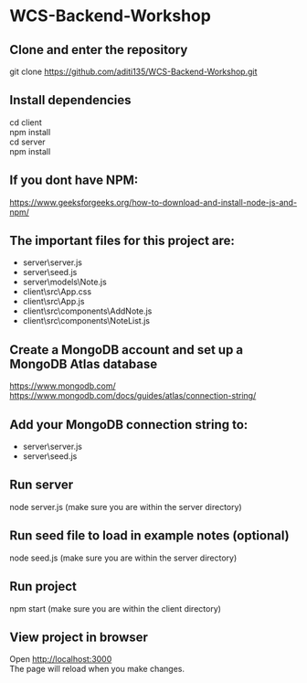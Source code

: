 # WCS-Backend-Workshop

## Clone and enter the repository
git clone https://github.com/aditi135/WCS-Backend-Workshop.git 

## Install dependencies
cd client \
npm install \
cd server \
npm install

## If you dont have NPM: 
https://www.geeksforgeeks.org/how-to-download-and-install-node-js-and-npm/

## The important files for this project are:
- server\server.js
- server\seed.js
- server\models\Note.js
- client\src\App.css
- client\src\App.js
- client\src\components\AddNote.js
- client\src\components\NoteList.js

## Create a MongoDB account and set up a MongoDB Atlas database
https://www.mongodb.com/ \
https://www.mongodb.com/docs/guides/atlas/connection-string/

## Add your MongoDB connection string to:
- server\server.js
- server\seed.js

## Run server
node server.js 
(make sure you are within the server directory)

## Run seed file to load in example notes (optional)
node seed.js
(make sure you are within the server directory)

## Run project
npm start
(make sure you are within the client directory)

## View project in browser
Open [http://localhost:3000](http://localhost:3000)  \
The page will reload when you make changes.

  
